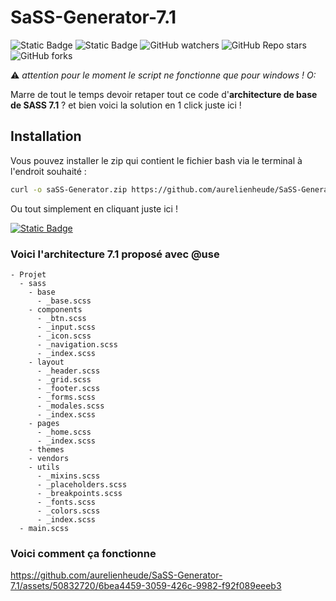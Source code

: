 # SaSS-Generator-7.1
![Static Badge](https://img.shields.io/badge/v1-green)
![Static Badge](https://img.shields.io/badge/sass-pink?style=flat&logo=sass)
![GitHub watchers](https://img.shields.io/github/watchers/aurelienheude/SaSS-Generator-7.1)
![GitHub Repo stars](https://img.shields.io/github/stars/aurelienheude/SaSS-Generator-7.1)
![GitHub forks](https://img.shields.io/github/forks/aurelienheude/SaSS-Generator-7.1)

:warning: *attention pour le moment le script ne fonctionne que pour windows ! O:*

Marre de tout le temps devoir retaper tout ce code d'**architecture de base de SASS 7.1** ? et bien voici la solution en 1 click juste ici !

## Installation

Vous pouvez installer le zip qui contient le fichier bash via le terminal à l'endroit souhaité :

```bash
curl -o saSS-Generator.zip https://github.com/aurelienheude/SaSS-Generator-7.1/archive/refs/heads/main.zip
```

Ou tout simplement en cliquant juste ici !

[![Static Badge](https://img.shields.io/badge/TELECHARGER-white?style=for-the-badge)](https://github.com/aurelienheude/SaSS-Generator-7.1/archive/refs/heads/main.zip)


### Voici l'architecture 7.1 proposé avec @use

```
- Projet
  - sass
    - base
      - _base.scss
    - components
      - _btn.scss
      - _input.scss
      - _icon.scss
      - _navigation.scss
      - _index.scss
    - layout
      - _header.scss
      - _grid.scss
      - _footer.scss
      - _forms.scss
      - _modales.scss
      - _index.scss
    - pages
      - _home.scss
      - _index.scss
    - themes
    - vendors
    - utils
      - _mixins.scss
      - _placeholders.scss
      - _breakpoints.scss
      - _fonts.scss
      - _colors.scss
      - _index.scss
  - main.scss
```
### Voici comment ça fonctionne

https://github.com/aurelienheude/SaSS-Generator-7.1/assets/50832720/6bea4459-3059-426c-9982-f92f089eeeb3


